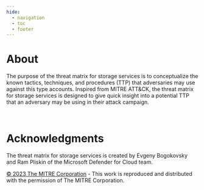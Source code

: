 ```yaml
---
hide:
  - navigation
  - toc
  - footer
---
```


# About

The purpose of the threat matrix for storage services is to conceptualize the known tactics, techniques, and procedures (TTP) that adversaries may use against this type accounts. Inspired from MITRE ATT&CK, the threat matrix for storage services is designed to give quick insight into a potential TTP that an adversary may be using in their attack campaign. 

<br>

# Acknowledgments 

The threat matrix for storage services is created by Evgeny Bogokovsky and Ram Pliskin of the Microsoft Defender for Cloud team. 

 [© 2023 The MITRE Corporation](https://attack.mitre.org/resources/terms-of-use/) - This work is reproduced and distributed with the permission of The MITRE Corporation.
 